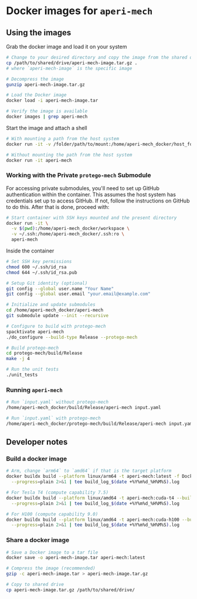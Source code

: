 # Docker images for `aperi-mech`

## Using the images

Grab the docker image and load it on your system

```bash
# Change to your desired directory and copy the image from the shared drive
cp /path/to/shared/drive/aperi-mech-image.tar.gz .
# where `aperi-mech-image` is the specific image

# Decompress the image
gunzip aperi-mech-image.tar.gz

# Load the Docker image
docker load -i aperi-mech-image.tar

# Verify the image is available
docker images | grep aperi-mech
```

Start the image and attach a shell

```bash
# With mounting a path from the host system
docker run -it -v /folder/path/to/mount:/home/aperi-mech_docker/host_folder aperi-mech
```

```bash
# Without mounting the path from the host system
docker run -it aperi-mech
```

### Working with the Private `protego-mech` Submodule

For accessing private submodules, you'll need to set up GitHub authentication within the container. This assumes the host system has credentials set up to access GitHub. If not, follow the instructions on GitHub to do this. After that is done, proceed with:

```bash
# Start container with SSH keys mounted and the present directory
docker run -it \
  -v $(pwd):/home/aperi-mech_docker/workspace \
  -v ~/.ssh:/home/aperi-mech_docker/.ssh:ro \
  aperi-mech
```

Inside the container

```bash
# Set SSH key permissions
chmod 600 ~/.ssh/id_rsa
chmod 644 ~/.ssh/id_rsa.pub

# Setup Git identity (optional)
git config --global user.name "Your Name"
git config --global user.email "your.email@example.com"

# Initialize and update submodules
cd /home/aperi-mech_docker/aperi-mech
git submodule update --init --recursive

# Configure to build with protego-mech
spacktivate aperi-mech
./do_configure --build-type Release --protego-mech

# Build protego-mech
cd protego-mech/build/Release
make -j 4

# Run the unit tests
./unit_tests
```

### Running `aperi-mech`

```bash
# Run `input.yaml` without protego-mech
/home/aperi-mech_docker/build/Release/aperi-mech input.yaml

# Run `input.yaml` with protego-mech
/home/aperi-mech_docker/protego-mech/build/Release/aperi-mech input.yaml
```

## Developer notes

### Build a docker image

```bash
# Arm, change `arm64` to `amd64` if that is the target platform
docker buildx build --platform linux/arm64 -t aperi-mech:latest -f Dockerfile . \
  --progress=plain 2>&1 | tee build_log_$(date +%Y%m%d_%H%M%S).log

# For Tesla T4 (compute capability 7.5)
docker buildx build --platform linux/amd64 -t aperi-mech:cuda-t4 --build-arg CUDA_ARCH=75 -f Dockerfile_Nvidia . \
  --progress=plain 2>&1 | tee build_log_$(date +%Y%m%d_%H%M%S).log

# For H100 (compute capability 9.0)
docker buildx build --platform linux/amd64 -t aperi-mech:cuda-h100 --build-arg CUDA_ARCH=90 -f Dockerfile_Nvidia . \
  --progress=plain 2>&1 | tee build_log_$(date +%Y%m%d_%H%M%S).log
```

### Share a docker image

```bash
# Save a Docker image to a tar file
docker save -o aperi-mech-image.tar aperi-mech:latest

# Compress the image (recommended)
gzip -c aperi-mech-image.tar > aperi-mech-image.tar.gz

# Copy to shared drive
cp aperi-mech-image.tar.gz /path/to/shared/drive/
```
